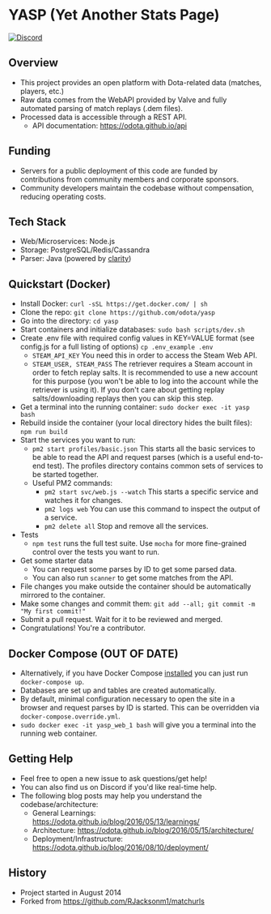 YASP (Yet Another Stats Page)
====
[![Discord](https://img.shields.io/badge/Discord-join%20chat%20%E2%86%92-738bd7.svg?style=flat-square)](https://discord.gg/0o5SQGbXuWCNDcaF)

Overview
----
* This project provides an open platform with Dota-related data (matches, players, etc.)
* Raw data comes from the WebAPI provided by Valve and fully automated parsing of match replays (.dem files).
* Processed data is accessible through a REST API.
  * API documentation: https://odota.github.io/api

Funding
----
* Servers for a public deployment of this code are funded by contributions from community members and corporate sponsors.
* Community developers maintain the codebase without compensation, reducing operating costs.

Tech Stack
----
* Web/Microservices: Node.js
* Storage: PostgreSQL/Redis/Cassandra
* Parser: Java (powered by [clarity](https://github.com/skadistats/clarity))

Quickstart (Docker)
----
* Install Docker: `curl -sSL https://get.docker.com/ | sh`
* Clone the repo: `git clone https://github.com/odota/yasp`
* Go into the directory: `cd yasp`
* Start containers and initialize databases: `sudo bash scripts/dev.sh`
* Create .env file with required config values in KEY=VALUE format (see config.js for a full listing of options) `cp .env_example .env`
  * `STEAM_API_KEY` You need this in order to access the Steam Web API.  
  * `STEAM_USER, STEAM_PASS` The retriever requires a Steam account in order to fetch replay salts. It is recommended to use a new account for this purpose (you won't be able to log into the account while the retriever is using it).  If you don't care about getting replay salts/downloading replays then you can skip this step.
* Get a terminal into the running container: `sudo docker exec -it yasp bash`
* Rebuild inside the container (your local directory hides the built files): `npm run build`
* Start the services you want to run:
  * `pm2 start profiles/basic.json` This starts all the basic services to be able to read the API and request parses (which is a useful end-to-end test).  The profiles directory contains common sets of services to be started together.
  * Useful PM2 commands:
    * `pm2 start svc/web.js --watch` This starts a specific service and watches it for changes.
    * `pm2 logs web` You can use this command to inspect the output of a service.
    * `pm2 delete all` Stop and remove all the services.
* Tests
  * `npm test` runs the full test suite.  Use `mocha` for more fine-grained control over the tests you want to run.
* Get some starter data
  * You can request some parses by ID to get some parsed data.
  * You can also run `scanner` to get some matches from the API.
* File changes you make outside the container should be automatically mirrored to the container.
* Make some changes and commit them: `git add --all; git commit -m "My first commit!"`
* Submit a pull request.  Wait for it to be reviewed and merged.
* Congratulations!  You're a contributor.

Docker Compose (OUT OF DATE)
----
* Alternatively, if you have Docker Compose [installed](https://docs.docker.com/compose/install/) you can just run `docker-compose up`.
 * Databases are set up and tables are created automatically.
 * By default, minimal configuration necessary to open the site in a browser and request parses by ID is started. This can be overridden via `docker-compose.override.yml`.
 * `sudo docker exec -it yasp_web_1 bash` will give you a terminal into the running web container.

Getting Help
----
* Feel free to open a new issue to ask questions/get help!
* You can also find us on Discord if you'd like real-time help.
* The following blog posts may help you understand the codebase/architecture:
  * General Learnings: https://odota.github.io/blog/2016/05/13/learnings/
  * Architecture: https://odota.github.io/blog/2016/05/15/architecture/
  * Deployment/Infrastructure: https://odota.github.io/blog/2016/08/10/deployment/

History
----
* Project started in August 2014
* Forked from https://github.com/RJacksonm1/matchurls
